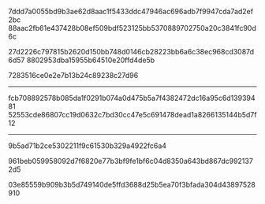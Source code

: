 

7ddd7a0055bd9b3ae62d8aac1f5433ddc47946ac696adb7f9947cda7ad2ef2bc
88aac2fb61e437428b08ef509bdf523125bb5370889702750a20c3841fc90d6c


27d2226c797815b2620d150bb748d0146cb28223bb6a6c38ec968cd3087d6d57
8802953dba15955b64510e20ffd4de5b


7283516ce0e2e7b13b24c89238c27d96



---
fcb708892578b085da1f0291b074a0d475b5a7f4382472dc16a95c6d13939481
52553cde86807cc19d0632c7bd30cc47e5c691478dead1a8266135144b5d7f12


---

9b5ad71b2ce5302211f9c61530b329a4922fc6a4


961beb059958092d7f6820e77b3bf9fe1bf6c04d8350a643bd867dc9921372d5

03e85559b909b3b5d749140de5ffd3688d25b5ea70f3bfada304d43897528910
